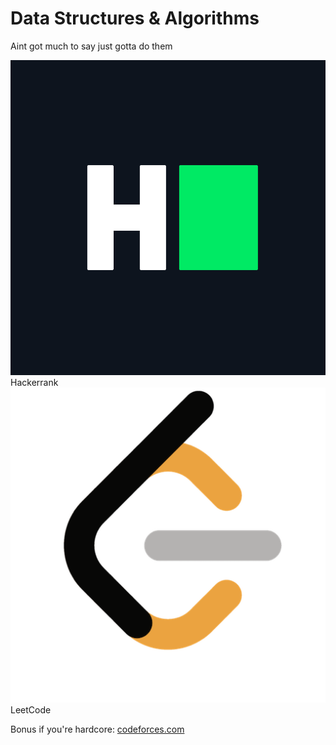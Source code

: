 # Data Structures & Algorithms

Aint got much to say just gotta do them

<div class="flex h-1/2 w-full justify-evenly">
    <div class="flex flex-col justify-center items-center text-2xl gap-6">
        <img src="/assets/logos/hackerrank.png" class="h-28" />
        <span>Hackerrank</span>
    </div>
    <div class="flex flex-col justify-center items-center text-2xl gap-6">
        <img src="/assets/logos/leetcode.png" class="h-28" />
        <span>LeetCode</span>
    </div>
</div>

Bonus if you're hardcore: <a href="https://codeforces.com" target="_blank">codeforces.com</a>
